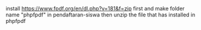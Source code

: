 install https://www.fpdf.org/en/dl.php?v=181&f=zip first and make folder name "phpfpdf" in pendaftaran-siswa then unzip the file that has installed in phpfpdf

